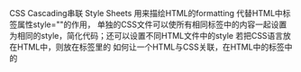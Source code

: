 CSS
Cascading串联 Style Sheets 
用来描绘HTML的formatting 代替HTML中标签属性style=""的作用，
单独的CSS文件可以使所有相同标签中的内容一起设置为相同的style，简化代码；还可以设置不同HTML文件中的style
若把CSS语言放在HTML中，则放在<head>标签里的<style>标签中，
<head>
	<style>
		p{color:red;}
		span{}
	</style>
</head>
如何让一个HTML与CSS关联，在HTML中的<head>标签中的<title>标签前写
<link type="text/css" rel="stylesheet" href="CSS file address例如stylesheet.css"/>与img标签一样是Self-closing tags

selector {
    property: value;

}

color:#ffc125 hex value 16进制
font-size: px像素 1em手机常用的显示/2em是前者2倍大
font-family:serif/sans-serif/cursive默认的字体，首字母不必大写；例如Tahoma, Verdana, sans-serif;若系统没有第一种字体，则用第二种字体。
border边框:1px厚 solid实线 black
text-decoration:none链接无下划线，默认是有和蓝色，可以用a{}改变颜色

button
<div>

/*I'm a comment!*/
